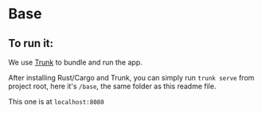 # Base


## To run it:

We use [Trunk](https://trunkrs.dev/) to bundle and run the app.

After installing Rust/Cargo and Trunk, you can simply run `trunk serve` from project root, here it's `/base`, the same folder as this readme file.

This one is at `localhost:8080`